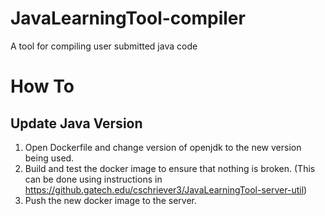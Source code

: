 # JavaLearningTool-compiler
A tool for compiling user submitted java code

# How To
## Update Java Version
1. Open Dockerfile and change version of openjdk to the new version being used.
2. Build and test the docker image to ensure that nothing is broken. (This can be done using instructions in https://github.gatech.edu/cschriever3/JavaLearningTool-server-util)
3. Push the new docker image to the server.
